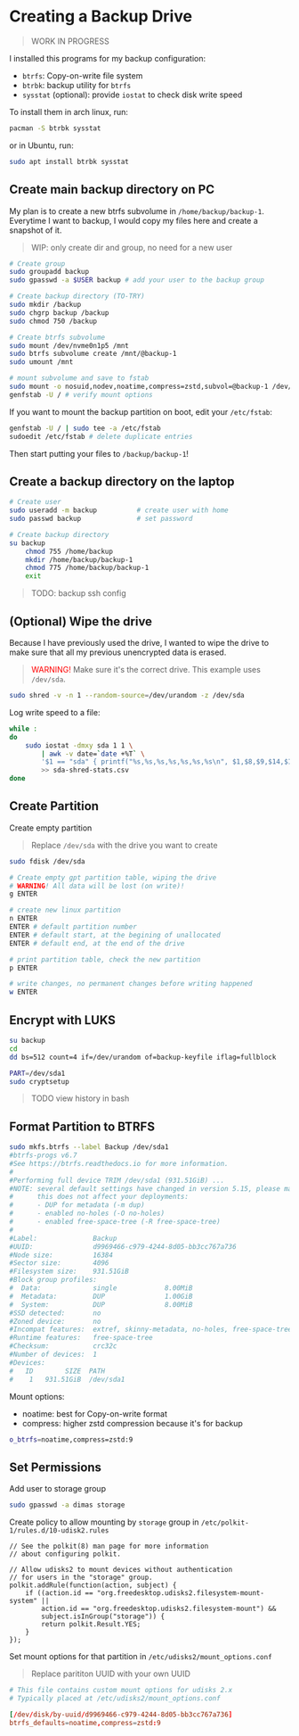# Creating a Backup Drive

> WORK IN PROGRESS

I installed this programs for my backup configuration:

- `btrfs`: Copy-on-write file system
- `btrbk`: backup utility for `btrfs`
- `sysstat` (optional): provide `iostat` to check disk write speed

To install them in arch linux, run:

```sh
pacman -S btrbk sysstat
```

or in Ubuntu, run:

```sh
sudo apt install btrbk sysstat
```

## Create main backup directory on PC

My plan is to create a new btrfs subvolume in `/home/backup/backup-1`. Everytime I want to backup, I would copy my files here and create a snapshot of it.

> WIP: only create dir and group, no need for a new user

```sh
# Create group
sudo groupadd backup
sudo gpasswd -a $USER backup # add your user to the backup group

# Create backup directory (TO-TRY)
sudo mkdir /backup
sudo chgrp backup /backup
sudo chmod 750 /backup 

# Create btrfs subvolume
sudo mount /dev/nvme0n1p5 /mnt
sudo btrfs subvolume create /mnt/@backup-1
sudo umount /mnt

# mount subvolume and save to fstab
sudo mount -o nosuid,nodev,noatime,compress=zstd,subvol=@backup-1 /dev/nvme0n1p5 /backup/backup-1
genfstab -U / # verify mount options
```

If you want to mount the backup partition on boot, edit your `/etc/fstab`:

```sh
genfstab -U / | sudo tee -a /etc/fstab
sudoedit /etc/fstab # delete duplicate entries
```

Then start putting your files to `/backup/backup-1`!

## Create a backup directory on the laptop

```sh
# Create user
sudo useradd -m backup          # create user with home
sudo passwd backup              # set password

# Create backup directory
su backup
    chmod 755 /home/backup
    mkdir /home/backup/backup-1
    chmod 775 /home/backup/backup-1
    exit
```

> TODO: backup ssh config

## (Optional) Wipe the drive

Because I have previously used the drive, I wanted to wipe the drive to make sure that all my previous unencrypted data is erased.

> <span style="color: red">WARNING!</span> Make sure it's the correct drive. This example uses `/dev/sda`.

```sh
sudo shred -v -n 1 --random-source=/dev/urandom -z /dev/sda
```

Log write speed to a file:

```sh
while :
do
    sudo iostat -dmxy sda 1 1 \
        | awk -v date=`date +%T` \
        '$1 == "sda" { printf("%s,%s,%s,%s,%s,%s,%s\n", $1,$8,$9,$14,$15,$23,date) }' \
        >> sda-shred-stats.csv
done
```

## Create Partition

Create empty partition

> Replace `/dev/sda` with the drive you want to create

```sh
sudo fdisk /dev/sda

# Create empty gpt partition table, wiping the drive
# WARNING! All data will be lost (on write)!
g ENTER

# create new linux partition
n ENTER
ENTER # default partition number
ENTER # default start, at the begining of unallocated
ENTER # default end, at the end of the drive

# print partition table, check the new partition
p ENTER

# write changes, no permanent changes before writing happened
w ENTER
```

## Encrypt with LUKS

```sh
su backup
cd
dd bs=512 count=4 if=/dev/urandom of=backup-keyfile iflag=fullblock
```

```sh
PART=/dev/sda1
sudo cryptsetup
```

> TODO view history in bash

## Format Partition to BTRFS

```sh
sudo mkfs.btrfs --label Backup /dev/sda1
#btrfs-progs v6.7
#See https://btrfs.readthedocs.io for more information.
#
#Performing full device TRIM /dev/sda1 (931.51GiB) ...
#NOTE: several default settings have changed in version 5.15, please make sure
#      this does not affect your deployments:
#      - DUP for metadata (-m dup)
#      - enabled no-holes (-O no-holes)
#      - enabled free-space-tree (-R free-space-tree)
#
#Label:              Backup
#UUID:               d9969466-c979-4244-8d05-bb3cc767a736
#Node size:          16384
#Sector size:        4096
#Filesystem size:    931.51GiB
#Block group profiles:
#  Data:             single            8.00MiB
#  Metadata:         DUP               1.00GiB
#  System:           DUP               8.00MiB
#SSD detected:       no
#Zoned device:       no
#Incompat features:  extref, skinny-metadata, no-holes, free-space-tree
#Runtime features:   free-space-tree
#Checksum:           crc32c
#Number of devices:  1
#Devices:
#   ID        SIZE  PATH
#    1   931.51GiB  /dev/sda1
```

Mount options:

- noatime: best for Copy-on-write format
- compress: higher zstd compression because it's for backup

```sh
o_btrfs=noatime,compress=zstd:9
```

## Set Permissions

Add user to storage group

```sh
sudo gpasswd -a dimas storage
```

Create policy to allow mounting by `storage` group in `/etc/polkit-1/rules.d/10-udisk2.rules`

```text
// See the polkit(8) man page for more information
// about configuring polkit.

// Allow udisks2 to mount devices without authentication
// for users in the "storage" group.
polkit.addRule(function(action, subject) {
    if ((action.id == "org.freedesktop.udisks2.filesystem-mount-system" ||
        action.id == "org.freedesktop.udisks2.filesystem-mount") &&
        subject.isInGroup("storage")) {
        return polkit.Result.YES;
    }
});
```

Set mount options for that partition in `/etc/udisks2/mount_options.conf`

> Replace parititon UUID with your own UUID

```conf
# This file contains custom mount options for udisks 2.x
# Typically placed at /etc/udisks2/mount_options.conf

[/dev/disk/by-uuid/d9969466-c979-4244-8d05-bb3cc767a736]
btrfs_defaults=noatime,compress=zstd:9
```
